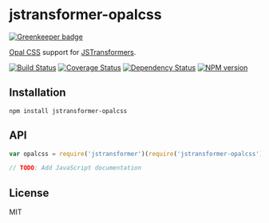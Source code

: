 # jstransformer-opalcss

[![Greenkeeper badge](https://badges.greenkeeper.io/jstransformers/jstransformer-opalcss.svg)](https://greenkeeper.io/)

[Opal CSS](https://github.com/robloach/opalcss) support for [JSTransformers](http://github.com/jstransformers).

[![Build Status](https://img.shields.io/travis/jstransformers/jstransformer-opalcss/master.svg)](https://travis-ci.org/jstransformers/jstransformer-opalcss)
[![Coverage Status](https://img.shields.io/codecov/c/github/jstransformers/jstransformer-opalcss/master.svg)](https://codecov.io/gh/jstransformers/jstransformer-opalcss)
[![Dependency Status](https://img.shields.io/david/jstransformers/jstransformer-opalcss/master.svg)](http://david-dm.org/jstransformers/jstransformer-opalcss)
[![NPM version](https://img.shields.io/npm/v/jstransformer-opalcss.svg)](https://www.npmjs.org/package/jstransformer-opalcss)

## Installation

    npm install jstransformer-opalcss

## API

```js
var opalcss = require('jstransformer')(require('jstransformer-opalcss'));

// TODO: Add JavaScript documentation
```

## License

MIT
